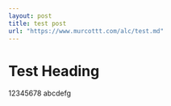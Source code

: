 ```yaml
---
layout: post
title: test post
url: "https://www.murcottt.com/alc/test.md"
---
```


# Test Heading
12345678
abcdefg

